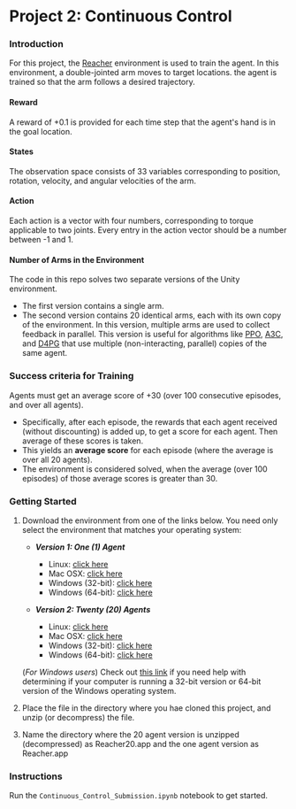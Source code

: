 [//]: # (Image References)

[image1]: https://user-images.githubusercontent.com/10624937/43851024-320ba930-9aff-11e8-8493-ee547c6af349.gif "Trained Agent"


# Project 2: Continuous Control

### Introduction

For this project, the [Reacher](https://github.com/Unity-Technologies/ml-agents/blob/master/docs/Learning-Environment-Examples.md#reacher) environment is used to train the agent. In this environment, a double-jointed arm moves to target locations. the agent is trained so that the arm follows a desired trajectory.

#### Reward
A reward of +0.1 is provided for each time step that the agent's hand is in the goal location.

#### States
The observation space consists of 33 variables corresponding to position, rotation, velocity, and angular velocities of the arm. 

#### Action
Each action is a vector with four numbers, corresponding to torque applicable to two joints. Every entry in the action vector should be a number between -1 and 1.

#### Number of Arms in the Environment 

The code in this repo solves two separate versions of the Unity environment. 
- The first version contains a single arm.
- The second version contains 20 identical arms, each with its own copy of the environment. In this version, multiple arms are used to collect feedback in parallel. This version is useful for algorithms like [PPO](https://arxiv.org/pdf/1707.06347.pdf), [A3C](https://arxiv.org/pdf/1602.01783.pdf), and [D4PG](https://openreview.net/pdf?id=SyZipzbCb) that use multiple (non-interacting, parallel) copies of the same agent.  

### Success criteria for Training

 Agents must get an average score of +30 (over 100 consecutive episodes, and over all agents). 
 - Specifically, after each episode, the rewards that each agent received (without discounting) is added up, to get a score for each agent. Then average of these scores is taken. 
- This yields an **average score** for each episode (where the average is over all 20 agents).
- The environment is considered solved, when the average (over 100 episodes) of those average scores is greater than 30. 

### Getting Started

1. Download the environment from one of the links below.  You need only select the environment that matches your operating system:

    - **_Version 1: One (1) Agent_**
        - Linux: [click here](https://s3-us-west-1.amazonaws.com/udacity-drlnd/P2/Reacher/one_agent/Reacher_Linux.zip)
        - Mac OSX: [click here](https://s3-us-west-1.amazonaws.com/udacity-drlnd/P2/Reacher/one_agent/Reacher.app.zip)
        - Windows (32-bit): [click here](https://s3-us-west-1.amazonaws.com/udacity-drlnd/P2/Reacher/one_agent/Reacher_Windows_x86.zip)
        - Windows (64-bit): [click here](https://s3-us-west-1.amazonaws.com/udacity-drlnd/P2/Reacher/one_agent/Reacher_Windows_x86_64.zip)

    - **_Version 2: Twenty (20) Agents_**
        - Linux: [click here](https://s3-us-west-1.amazonaws.com/udacity-drlnd/P2/Reacher/Reacher_Linux.zip)
        - Mac OSX: [click here](https://s3-us-west-1.amazonaws.com/udacity-drlnd/P2/Reacher/Reacher.app.zip)
        - Windows (32-bit): [click here](https://s3-us-west-1.amazonaws.com/udacity-drlnd/P2/Reacher/Reacher_Windows_x86.zip)
        - Windows (64-bit): [click here](https://s3-us-west-1.amazonaws.com/udacity-drlnd/P2/Reacher/Reacher_Windows_x86_64.zip)
    
    (_For Windows users_) Check out [this link](https://support.microsoft.com/en-us/help/827218/how-to-determine-whether-a-computer-is-running-a-32-bit-version-or-64) if you need help with determining if your computer is running a 32-bit version or 64-bit version of the Windows operating system.

2. Place the file in the directory where you hae cloned this project, and unzip (or decompress) the file.
3. Name the directory where the 20 agent version is unzipped (decompressed) as Reacher20.app and the one agent version as Reacher.app 

### Instructions
Run the `Continuous_Control_Submission.ipynb` notebook to get started.  






